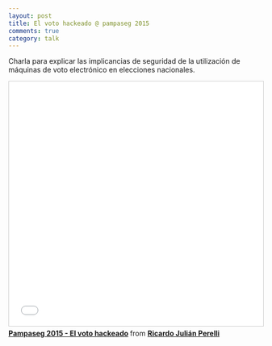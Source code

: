 ```yaml
---
layout: post
title: El voto hackeado @ pampaseg 2015
comments: true
category: talk
---
```


Charla para explicar las implicancias de seguridad de la utilización de máquinas de voto electrónico en elecciones nacionales.

<iframe src="//www.slideshare.net/slideshow/embed_code/key/ybsTQwDWNtjJnI" width="595" height="485" frameborder="0" marginwidth="0" marginheight="0" scrolling="no" style="border:1px solid #CCC; border-width:1px; margin-bottom:5px; max-width: 100%;" allowfullscreen> </iframe> <div style="margin-bottom:5px"> <strong> <a href="//www.slideshare.net/RicardoJulinPerelli/pampaseg-2015-el-voto-hackeado" title="Pampaseg 2015 - El voto hackeado" target="_blank">Pampaseg 2015 - El voto hackeado</a> </strong> from <strong><a target="_blank" href="//www.slideshare.net/RicardoJulinPerelli">Ricardo Julián Perelli</a></strong> </div>